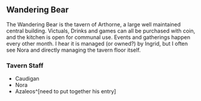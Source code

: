 ## Wandering Bear
The Wandering Bear is the tavern of Arthorne, a large well maintained central building. Victuals, Drinks and games can all be purchased with coin, and the kitchen is open for communal use. Events and gatherings happen every other month. I hear it is managed (or owned?) by Ingrid, but I often see Nora and directly managing the tavern floor itself.

### Tavern Staff
- Caudigan
- Nora
- Azaleos^[need to put together his entry]

